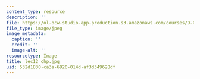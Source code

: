 ```yaml
---
content_type: resource
description: ''
file: https://ol-ocw-studio-app-production.s3.amazonaws.com/courses/9-00sc-introduction-to-psychology-fall-2011/532d1830ca3a6920014daf3d349628df_lec12_chp.jpg
file_type: image/jpeg
image_metadata:
  caption: ''
  credit: ''
  image-alt: ''
resourcetype: Image
title: lec12_chp.jpg
uid: 532d1830-ca3a-6920-014d-af3d349628df
---
```

